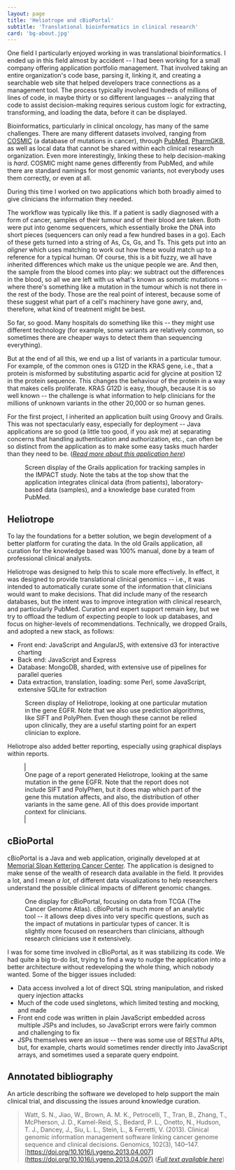 ```yaml
---
layout: page
title: 'Heliotrope and cBioPortal'
subtitle: 'Translational bioinformatics in clinical research'
card: 'bg-about.jpg'
---
```


One field I particularly enjoyed working in was translational bioinformatics. I
ended up in this field almost by accident -- I had been working for a small
company offering application portfolio management. That involved taking an
entire organization's code base, parsing it, linking it, and creating a
searchable web site that helped developers trace connections as a management
tool. The process typically involved hundreds of millions of lines of code, in
maybe thirty or so different languages -- analyzing that code to assist
decision-making requires serious custom logic for extracting,
transforming, and loading the data, before it can be displayed.

Bioinformatics, particularly in clinical oncology, has many of the same
challenges. There are many different datasets involved, ranging from
[COSMIC](https://cancer.sanger.ac.uk/cosmic) (a database of mutations in
cancer), through [PubMed](https://pubmed.ncbi.nlm.nih.gov),
[PharmGKB](https://www.pharmgkb.org), as well as local data that cannot be
shared within each clinical research organization. Even more interestingly,
linking these to help decision-making is *hard*. COSMIC might name genes
differently from PubMed, and while there are standard namings for most genomic
variants, not everybody uses them correctly, or even at all. 

During this time I worked on two applications which both broadly aimed to give
clinicians the information they needed.

The workflow was typically like this. If a patient is sadly diagnosed with a
form of cancer, samples of their tumour and of their blood are taken. Both were
put into genome sequencers, which essentially broke the DNA into short pieces
(sequencers can only read a few hundred bases in a go). Each of these gets
turned into a string of As, Cs, Gs, and Ts. This gets put into an *aligner*
which uses matching to work out how these would match up to a reference for a
typical human. Of course, this is a bit fuzzy, we all have inherited differences
which make us the unique people we are. And then, the sample from the blood
comes into play: we subtract out the differences in the blood, so all we are
left with us what's known as *somatic* mutations -- where there's something like
a mutation in the tumour which is not there in the rest of the body. Those are
the real point of interest, because some of these suggest what part of a cell's
machinery have gone awry, and, therefore, what kind of treatment might be best.

So far, so good. Many hospitals do something like this -- they might use
different technology (for example, some variants are relatively common, so
sometimes there are cheaper ways to detect them than sequencing everything).

But at the end of all this, we end up a list of variants in a particular tumour.
For example, of the common ones is G12D in the KRAS gene, i.e., that a protein
is misformed by substituting aspartic acid for glycine at position 12 in the
protein sequence. This changes the behaviour of the protein in a way that makes
cells proliferate. KRAS G12D is easy, though, because it is so well known -- the
challenge is what information to help clinicians for the millions of unknown
variants in the other 20,000 or so human genes. 

For the first project, I inherited an application built using Groovy and Grails.
This was not spectacularly easy, especially for deployment -- Java applications
are so good (a little too good, if you ask me) at separating concerns that
handling authentication and authorization, etc., can often be so distinct from
the application as to make some easy tasks much harder than they need to be.
([*Read more about this application here*](https://www.sciencedirect.com/science/article/pii/S0888754313000700))

<figure class="figure">
  <enhanced:img src="$lib/assets/pages/gen-004.png" 
       alt="Screen display of the Grails-based tracker">
    <figcaption class="figure-caption">
    Screen display of the Grails application for tracking samples in the
    IMPACT study. Note the tabs at the top show that the application integrates
    clinical data (from patients), laboratory-based data (samples), and a 
    knowledge base curated from PubMed.
    </figcaption>
</figure>

## Heliotrope

To lay the foundations for a better solution, we begin development of a better
platform for curating the data. In the old Grails application, all curation for
the knowledge based was 100% manual, done by a team of professional clinical 
analysts.

Heliotrope was designed to help this to scale more effectively. In effect, it
was designed to provide translational clinical genomics -- i.e., it was intended
to automatically curate some of the information that clinicians would want to
make decisions. That did include many of the research databases, but the intent
was to improve integration with clinical research, and particularly PubMed.
Curation and expert support remain key, but we try to offload the tedium of
expecting people to look up databases, and focus on higher-levels of
recommendations. Technically, we dropped Grails, and adopted a new stack, as
follows:

- Front end: JavaScript and AngularJS, with extensive d3 for interactive charting
- Back end: JavaScript and Express
- Database: MongoDB, sharded, with extensive use of pipelines for parallel queries
- Data extraction, translation, loading: some Perl, some JavaScript, extensive SQLite for extraction

<figure class="figure">
  <enhanced:img src="$lib/assets/pages/heliotrope-2.png" 
       alt="Screen display of Heliotrope">
    <figcaption class="figure-caption">
    Screen display of Heliotrope, looking at one particular mutation in the gene EGFR.
    Note that we also use prediction algorithms, like SIFT and PolyPhen. Even though
    these cannot be relied upon clinically, they are a useful starting point for an
    expert clinician to explore.
    </figcaption>
</figure>

Heliotrope also added better reporting, especially using graphical displays
within reports.

<figure class="figure">
  <enhanced:img src="$lib/assets/pages/heliotrope-3.png" style="border: 1px solid black"
       alt="Screen display of Heliotrope">
    <figcaption class="figure-caption">
    One page of a report generated Heliotrope, looking at the same mutation in the gene EGFR.
    Note that the report does not include SIFT and PolyPhen, but it does map which part 
    of the gene this mutation affects, and also, the distribution of other variants in the 
    same gene. All of this does provide important context for clinicians.
    </figcaption>
</figure>


## cBioPortal

cBioPortal is a Java and web application, originally developed at at [Memorial
Sloan Kettering Cancer Center](https://www.mskcc.org/). The application is
designed to make sense of the wealth of research data available in the field. It
provides a lot, and I mean *a lot*, of different data visualizations to help
researchers understand the possible clinical impacts of different genomic
changes.

<figure class="figure">
  <enhanced:img src="$lib/assets/pages/cbio-006.png"
       alt="Screen display of cBioPortal">
    <figcaption class="figure-caption">
    One display for cBioPortal, focusing on data from TCGA (The Cancer Genome Atlas).
    cBioPortal is much more of an analytic tool -- it allows deep dives into 
    very specific questions, such as the impact of mutations in particular types
    of cancer. It is slightly more focused on researchers than clinicians, although
    research clinicians use it extensively.
    </figcaption>
</figure>

I was for some time involved in cBioPortal, as it was stabilizing its code. We
had quite a big to-do list, trying to find a way to nudge the application into a
better architecture without redeveloping the whole thing, which nobody wanted.
Some of the bigger issues included:

- Data access involved a lot of direct SQL string manipulation, and risked query
  injection attacks
- Much of the code used singletons, which limited testing and mocking, and made
- Front end code was written in plain JavaScript embedded across multiple JSPs
  and includes, so JavaScript errors were fairly common and challenging to fix
- JSPs themselves were an issue -- there was some use of RESTful APIs, but,
  for example, charts would sometimes render directly into JavaScript arrays,
  and sometimes used a separate query endpoint.

## Annotated bibliography

An article describing the software we developed to help support the main clinical
trial, and discussing the issues around knowledge curation.

> Watt, S. N., Jiao, W., Brown, A. M. K., Petrocelli, T., Tran, B., Zhang, T.,
> McPherson, J. D., Kamel-Reid, S., Bedard, P. L., Onetto, N., Hudson, T. J.,
> Dancey, J., Siu, L. L., Stein, L., & Ferretti, V. (2013). Clinical genomic
> information management software linking cancer genome sequence and clinical
> decisions. Genomics, 102(3), 140–147.
> [https://doi.org/10.1016/j.ygeno.2013.04.007](https://doi.org/10.1016/j.ygeno.2013.04.007)
> ([*Full text available here*](https://www.sciencedirect.com/science/article/pii/S0888754313000700))

